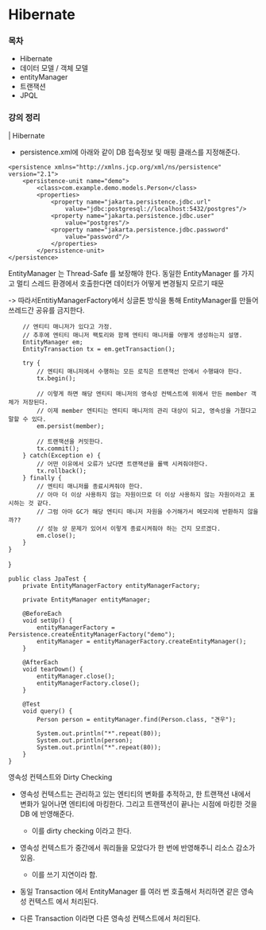 # Hibernate

### 목차

* Hibernate
* 데이터 모델 / 객체 모델
* entityManager
* 트랜잭션
* JPQL

### 강의 정리

\| Hibernate

* persistence.xml에 아래와 같이 DB 접속정보 및 매핑 클래스를 지정해준다.

```
<persistence xmlns="http://xmlns.jcp.org/xml/ns/persistence" version="2.1">
	<persistence-unit name="demo">
		<class>com.example.demo.models.Person</class>
		<properties>
			<property name="jakarta.persistence.jdbc.url"
				value="jdbc:postgresql://localhost:5432/postgres"/>
			<property name="jakarta.persistence.jdbc.user"
				value="postgres"/>
			<property name="jakarta.persistence.jdbc.password"
				value="password"/>
			</properties>
		</persistence-unit>
</persistence>
```

EntityManager 는 Thread-Safe 를 보장해야 한다. 동일한 EntityManager 를 가지고 멀티 스레드 환경에서 호출한다면 데이터가 어떻게 변경될지 모르기 때문

\-> 따라서EntitiyManagerFactory에서 싱글톤 방식을 통해 EntityManager를 만들어 쓰레드간 공유를 금지한다.

```
    // 엔티티 매니저가 있다고 가정.
    // 추후에 엔티티 매니저 팩토리와 함께 엔티티 매니저를 어떻게 생성하는지 설명.
    EntityManager em;
    EntityTransaction tx = em.getTransaction();
    
    try {
        // 엔티티 매니저에서 수행하는 모든 로직은 트랜잭선 안에서 수행돼야 한다.
        tx.begin();
        
        // 이렇게 하면 해당 엔티티 매니저의 영속성 컨텍스트에 위에서 만든 member 객체가 저장된다.  
        // 이제 member 엔티티는 엔티티 매니저의 관리 대상이 되고, 영속성을 가졌다고 말할 수 있다.
        em.persist(member);
        
        // 트랜잭션을 커밋한다.
        tx.commit();
    } catch(Exception e) {
        // 어떤 이유에서 오류가 났다면 트랜잭션을 롤백 시켜줘야한다.
        tx.rollback();
    } finally {
        // 엔티티 매니저를 종료시켜줘야 한다.  
        // 아마 더 이상 사용하지 않는 자원이므로 더 이상 사용하지 않는 자원이라고 표시하는 것 같다.
        // 그럼 아마 GC가 해당 엔티티 매니저 자원을 수거해가서 메모리에 반환하지 않을까??
        // 성능 상 문제가 있어서 이렇게 종료시켜줘야 하는 건지 모르겠다. 
        em.close();
    }
}
```

}

```
public class JpaTest {
	private EntityManagerFactory entityManagerFactory;
	
	private EntityManager entityManager;
	
	@BeforeEach
	void setUp() {
		entityManagerFactory = Persistence.createEntityManagerFactory("demo");
		entityManager = entityManagerFactory.createEntityManager();
	}
	
	@AfterEach
	void tearDown() {
		entityManager.close();
		entityManagerFactory.close();
	}
	
	@Test
	void query() {
		Person person = entityManager.find(Person.class, "견우");

		System.out.println("*".repeat(80));
		System.out.println(person);
		System.out.println("*".repeat(80));
	}
}
```



영속성 컨텍스트와 Dirty Checking

* 영속성 컨텍스트는 관리하고 있는 엔티티의 변화를 추적하고, 한 트랜잭션 내에서 변화가 일어나면 엔티티에 마킹한다. 그리고 트랜잭션이 끝나는 시점에 마킹한 것을 DB 에 반영해준다.
  * 이를 dirty checking 이라고 한다.
*   영속성 컨텍스트가 중간에서 쿼리들을 모았다가 한 번에 반영해주니 리소스 감소가 있음.

    * 이를 쓰기 지연이라 함.


* 동일 Transaction 에서 EntityManager 를 여러 번 호출해서 처리하면 같은 영속성 컨텍스트 에서 처리된다.
* 다른 Transaction 이라면 다른 영속성 컨텍스트에서 처리된다.&#x20;
